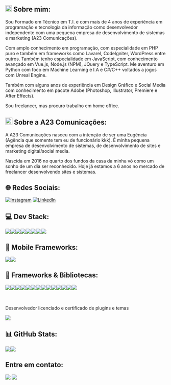 <h2><img src="https://cdn-icons-png.flaticon.com/512/9131/9131529.png" width="20px"><strong> Sobre mim:</strong></h2>

Sou Formado em Técnico em T.I. e com mais de 4 anos de experiência em programação e tecnologia da informação como desenvolvedor independente com uma pequena empresa de desenvolvimento de sistemas e marketing (A23 Comunicações).

Com amplo conhecimento em programação, com especialidade em PHP puro e também em frameworks como Lavarel, CodeIgniter, WordPress entre outros. Também tenho especialidade em JavaScript, com conhecimento avançado em Vue.js, Node.js (NPM), JQuery e TypeScript. Me aventuro em Python com foco em Machine Learning e I.A e C#/C++ voltados a jogos com Unreal Engine.

Também com alguns anos de experiência em Design Gráfico e Social Media com conhecimento em pacote Adobe (Photoshop, Illustrator, Premiere e After Effects).

Sou freelancer, mas procuro trabalho em home office.

<h2><img src="https://a23comunicacoes.online/wp-content/uploads/2023/04/A23-COMUNICACOES-011.svg" height="22px"><strong> Sobre a A23 Comunicações:</strong></h2>

A A23 Comunicações nasceu com a intenção de ser uma Eugência (Agência que somente tem eu de funcionário kkk). É minha pequena empresa de desenvolvimento de sistemas, de desenvolvimento de sites e marketing digital/social media.

Nascida em 2016 no quarto dos fundos da casa da minha vó como um sonho de um dia ser reconhecido. Hoje já estamos a 6 anos no mercado de freelancer desenvolvendo sites e sistemas.

<h2><strong>🌐 Redes Sociais:</strong></h2>

[![Instagram](https://img.shields.io/badge/Instagram-%23E4405F.svg?logo=Instagram&logoColor=white)](https://instagram.com/a23comunicacoes) [![LinkedIn](https://img.shields.io/badge/LinkedIn-%230077B5.svg?logo=linkedin&logoColor=white)](https://www.linkedin.com/in/jandersonn/) 

<h2><strong>💻 Dev Stack:</strong></h2>
<div style="display: flex;">
<img src="https://img.shields.io/badge/PHP-777BB4?style=for-the-badge&logo=php&logoColor=white">
<img src="https://img.shields.io/badge/JavaScript-323330?style=for-the-badge&logo=javascript&logoColor=F7DF1E">
<img src="https://img.shields.io/badge/CSS3-1572B6?style=for-the-badge&logo=css3&logoColor=white)">
<img src="https://img.shields.io/badge/TypeScript-007ACC?style=for-the-badge&logo=typescript&logoColor=white">
<img src="https://img.shields.io/badge/Python-FFD43B?style=for-the-badge&logo=python&logoColor=blue">
<img src="https://img.shields.io/badge/json-5E5C5C?style=for-the-badge&logo=json&logoColor=white">
<img src="https://img.shields.io/badge/C%23-239120?style=for-the-badge&logo=c-sharp&logoColor=white">
<img src="https://img.shields.io/badge/html5-%23E34F26.svg?style=for-the-badge&logo=html5&logoColor=white">
</div>

<h2><strong>📱 Mobile Frameworks:</strong></h2>
<div style="display: flex;">
<img src="https://img.shields.io/badge/React_Native-20232A?style=for-the-badge&logo=react&logoColor=61DAFB">
<img src="https://img.shields.io/badge/Flutter-02569B?style=for-the-badge&logo=flutter&logoColor=white">
</div>

<h2><strong>🚀 Frameworks & Bibliotecas: </strong></h2>
<div style="display: flex;">
<img src="https://img.shields.io/badge/Bootstrap-563D7C?style=for-the-badge&logo=bootstrap&logoColor=white">
<img src="https://img.shields.io/badge/Chart%20js-FF6384?style=for-the-badge&logo=chartdotjs&logoColor=white">
<img src="https://img.shields.io/badge/Codeigniter-EF4223?style=for-the-badge&logo=codeigniter&logoColor=white">
<img src="https://img.shields.io/badge/Express%20js-000000?style=for-the-badge&logo=express&logoColor=white">
<img src="https://img.shields.io/badge/firebase-ffca28?style=for-the-badge&logo=firebase&logoColor=black">
<img src="https://img.shields.io/badge/jQuery-0769AD?style=for-the-badge&logo=jquery&logoColor=white">
<img src="https://img.shields.io/badge/Laravel-FF2D20?style=for-the-badge&logo=laravel&logoColor=white">
<img src="https://img.shields.io/badge/nestjs-E0234E?style=for-the-badge&logo=nestjs&logoColor=white">
<img src="https://img.shields.io/badge/next%20js-000000?style=for-the-badge&logo=nextdotjs&logoColor=white">
<img src="https://img.shields.io/badge/Node%20js-339933?style=for-the-badge&logo=nodedotjs&logoColor=white">
<img src="https://img.shields.io/badge/npm-CB3837?style=for-the-badge&logo=npm&logoColor=white">
<img src="https://img.shields.io/badge/React-20232A?style=for-the-badge&logo=react&logoColor=61DAFB">
<img src="https://img.shields.io/badge/Tailwind_CSS-38B2AC?style=for-the-badge&logo=tailwind-css&logoColor=white">
<img src="https://img.shields.io/badge/Vue%20js-35495E?style=for-the-badge&logo=vuedotjs&logoColor=4FC08D">
</div>
<br><br>
<p>Desenvolvedor licenciado e certificado de plugins e temas</p>
<img src="https://img.shields.io/badge/Wordpress-21759B?style=for-the-badge&logo=wordpress&logoColor=white">

<h2><strong>📊 GitHub Stats:</strong></h2>
<div style="display: flex;">
<img src="https://github-profile-summary-cards.vercel.app/api/cards/profile-details?username=a23comunicacoes">
<a href="https://visitcount.itsvg.in">
  <img src="https://visitcount.itsvg.in/api?id=a23comunicacoes&label=Profile%20Views&color=4&pretty=true" />
</a>
</div>

<h2><strong>Entre em contato:</strong></h2>
<a href="mailto:a23comunicacoes@gmail.com"><img src="https://img.shields.io/badge/Gmail-D14836?style=for-the-badge&logo=gmail&logoColor=white"></a>
<a href="https://api.whatsapp.com/send?phone=554187198546"><img src="https://img.shields.io/badge/WhatsApp-25D366?style=for-the-badge&logo=whatsapp&logoColor=white"></a>

